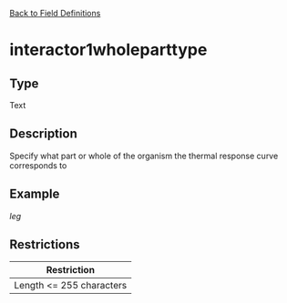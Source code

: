 [Back to Field Definitions](../../field_definition_overview)
# interactor1wholeparttype

## Type
Text

## Description


Specify what part or whole of the organism the thermal response curve corresponds to 
## Example
*leg*

## Restrictions
| Restriction |
| :---------: |
| Length <= 255 characters |

